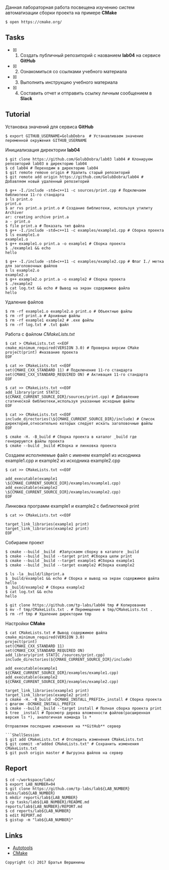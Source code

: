 Данная лабораторная работа посвещена изучению систем автоматизации сборки проекта на примере **CMake**

```ShellSession
$ open https://cmake.org/
```

## Tasks

- [x] 1. Создать публичный репозиторий с названием **lab04** на сервисе **GitHub**
- [x] 2. Ознакомиться со ссылками учебного материала
- [x] 3. Выполнить инструкцию учебного материала
- [x] 4. Составить отчет и отправить ссылку личным сообщением в **Slack**

## Tutorial

Установка значений для сервиса **GitHub**

```ShellSession
$ export GITHUB_USERNAME=GolubDobra  # Устанавливаем значение переменной окружения GITHUB_USERNAME
```

Инициализация директории **lab04**

```ShellSession
$ git clone https://github.com/GolubDobra/lab03 lab04 # Клонируем репозиторий lab03 в директорию lab04
$ cd lab04 # Переходим в директорию lab04
$ git remote remove origin # Удалить старый репозиторий
$ git remote add origin https://github.com/GolubDobra/lab04 # Добавляем новый удаленный репозиторий
```

```ShellSession
$ g++ -I./include -std=c++11 -c sources/print.cpp # Подключаем библиотеки 11-го стандарта
$ ls print.o 
print.o
$ ar rvs print.a print.o # Создание библиотеки, используя утилиту Archiver
ar: creating archive print.a
a - print.o
$ file print.a # Показать тип файла 
$ g++ -I./include -std=c++11 -c examples/example1.cpp # Сборка проекта
$ ls example1.o
example1.o
$ g++ example1.o print.a -o example1 # Сборка проекта
$ ./example1 && echo
hello
```

```ShellSession
$ g++ -I./include -std=c++11 -c examples/example2.cpp # Флаг I./ метка для заголовочных файлов
$ ls example2.o
example2.o
$ g++ example2.o print.a -o example2 # Сборка проекта
$ ./example2
$ cat log.txt && echo # Вывод на экран содержимое файла 
hello
```

Удаление файлов

```ShellSession
$ rm -rf example1.o example2.o print.o # Объектные файлы
$ rm -rf print.a # Архивные файлы
$ rm -rf example1 example2 # .exe файлы
$ rm -rf log.txt # .txt файл
```
Работа с файлом *CMakeLists.txt*

```ShellSession
$ cat > CMakeLists.txt <<EOF
cmake_minimum_required(VERSION 3.0) # Проверка версии CMake
project(print) #название проекта
EOF
```
```ShellSession
$ cat >> CMakeLists.txt <<EOF
set(CMAKE_CXX_STANDARD 11) # Подключение 11-го стандарта
set(CMAKE_CXX_STANDARD_REQUIRED ON) # Активация 11-го стандарта
EOF
```

```ShellSession
$ cat >> CMakeLists.txt <<EOF
add_library(print STATIC ${CMAKE_CURRENT_SOURCE_DIR}/sources/print.cpp) # Добавление статической библиотеки,используя указанные исходные файлы
EOF
```

```ShellSession
$ cat >> CMakeLists.txt <<EOF
include_directories(\${CMAKE_CURRENT_SOURCE_DIR}/include) # Список директорий,относительно которых следует искать заголовочные файлы
EOF
```

```ShellSession
$ cmake -H. -B_build # Сборка проекта в каталог _build где генерируются файлы проекта
$ cmake --build _build #Сборка и линковка проекта
```
Создаем исполняемые файл с именем example1 из исходника example1.cpp и example2 из исходника example2.cpp

```ShellSession
$ cat >> CMakeLists.txt <<EOF 

add_executable(example1 \${CMAKE_CURRENT_SOURCE_DIR}/examples/example1.cpp) 
add_executable(example2 \${CMAKE_CURRENT_SOURCE_DIR}/examples/example2.cpp) 
EOF
```
Линковка программ example1 и example2 с библиотекой print

```ShellSession
$ cat >> CMakeLists.txt <<EOF

target_link_libraries(example1 print) 
target_link_libraries(example2 print)
EOF
```
Собираем проект 

```ShellSession
$ cmake --build _build  #Запускаем сборку в каталоге _build
$ cmake --build _build --target print #Сборка цели print
$ cmake --build _build --target example1 #Сборка example1
$ cmake --build _build --target example2 #Сборка example2
```

```ShellSession
$ ls -la _build/libprint.a
$ _build/example1 && echo # Сборка и вывод на экран содержимое файла
hello
$ _build/example2 # Сборка example2
$ cat log.txt && echo
hello
```

```ShellSession
$ git clone https://github.com/tp-labs/lab04 tmp # Копирование 
$ mv -f tmp/CMakeLists.txt . # Перемещение в tmp/CMakeLists.txt .
$ rm -rf tmp # Удаление директории tmp
```
Настройки **CMake**

```ShellSession
$ cat CMakeLists.txt # Вывод содержимое файла
cmake_minimum_required(VERSION 3.0)
project(print)
set(CMAKE_CXX_STANDARD 11)
set(CMAKE_CXX_STANDARD_REQUIRED ON)
add_library(print STATIC /sources/print.cpp)
include_directories(${CMAKE_CURRENT_SOURCE_DIR}/include)

add_executable(example1 ${CMAKE_CURRENT_SOURCE_DIR}/examples/example1.cpp) 
add_executable(example2 ${CMAKE_CURRENT_SOURCE_DIR}/examples/example2.cpp) 

target_link_libraries(example1 print) 
target_link_libraries(example2 print)
$ cmake -H. -B_build -DCMAKE_INSTALL_PREFIX=_install # Сборка проекта с флагом -DCMAKE_INSTALL_PREFIX
$ cmake --build _build --target install # Полная сборка проекта print 
$ tree _install # Просмотр дерева вложенности файлов(расширенная версия ls *), аналогичная команда ls *

Отправляем последние изменения на **GitHub** сервер

```ShellSession
$ git add CMakeLists.txt # Отследить изменения CMakeLists.txt 
$ git commit -m"added CMakeLists.txt" # Сохранить изменения CMakeLists.txt 
$ git push origin master # Выгрузка файлов на сервер
```

## Report

```ShellSession
$ cd ~/workspace/labs/
$ export LAB_NUMBER=04
$ git clone https://github.com/tp-labs/lab${LAB_NUMBER} tasks/lab${LAB_NUMBER}
$ mkdir reports/lab${LAB_NUMBER}
$ cp tasks/lab${LAB_NUMBER}/README.md reports/lab${LAB_NUMBER}/REPORT.md
$ cd reports/lab${LAB_NUMBER}
$ edit REPORT.md
$ gistup -m "lab${LAB_NUMBER}"
```

## Links

- [Autotools](http://www.gnu.org/software/automake/manual/html_node/Autotools-Introduction.html)
- [CMake](https://cgold.readthedocs.io/en/latest/index.html)

```
Copyright (c) 2017 Братья Вершинины
```
